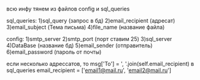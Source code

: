 всю инфу тянем из файлов config и sql_queries

sql_queries:
1)sql_query (запрос в бд)
2)email_recipient (адресат)
3)email_subject (Тема письма)
4)file_name (название файла)

сonfig:
1)smtp_server
2)smtp_port (порт ставим 25)
3)sql_server
4)DataBase (название бд)
5)email_sender (отправитель)
6)email_password (пароль от почты)


если несколько адрессатов, то msg['To'] = ', '.join(self.email_recipient)
в sql_queries email_recipient = ['email1@mail.ru', 'email2@mail.ru']
